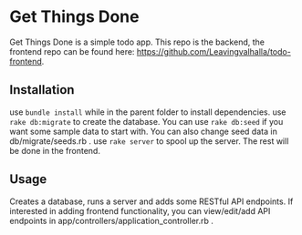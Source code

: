 # Get Things Done

Get Things Done is a simple todo app.
This repo is the backend, the frontend repo can be found here:
https://github.com/Leavingvalhalla/todo-frontend.

## Installation

use `bundle install` while in the parent folder to install dependencies.
use `rake db:migrate` to create the database. You can use `rake db:seed` if you want some sample data to start with. You can also change seed data in db/migrate/seeds.rb .
use `rake server` to spool up the server. The rest will be done in the
frontend.

## Usage

Creates a database, runs a server and adds some RESTful API endpoints.
If interested in adding frontend functionality, you can view/edit/add API endpoints in app/controllers/application_controller.rb .
